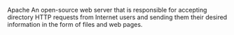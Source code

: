 Apache
An open-source web server that is responsible for accepting directory HTTP requests from Internet users and sending them their desired information in the form of files and web pages.
